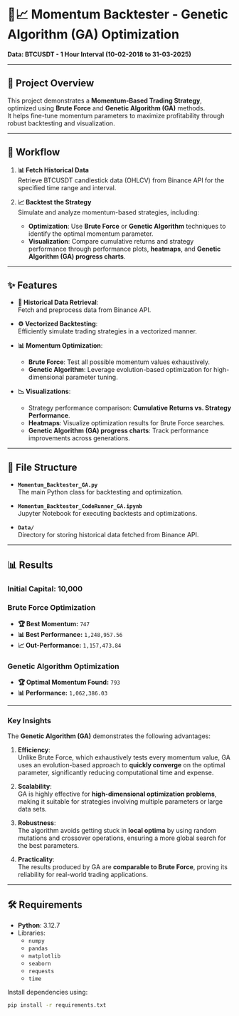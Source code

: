 # 🧬📈 **Momentum Backtester - Genetic Algorithm (GA) Optimization**  
**Data: BTCUSDT - 1 Hour Interval (10-02-2018 to 31-03-2025)**

---

## 📖 **Project Overview**  
This project demonstrates a **Momentum-Based Trading Strategy**, optimized using **Brute Force** and **Genetic Algorithm (GA)** methods.  
It helps fine-tune momentum parameters to maximize profitability through robust backtesting and visualization.

---

## 🚀 **Workflow**  

1. **📊 Fetch Historical Data**  
   Retrieve BTCUSDT candlestick data (OHLCV) from Binance API for the specified time range and interval.  

2. **📈 Backtest the Strategy**  
   Simulate and analyze momentum-based strategies, including:  
   - **Optimization**: Use **Brute Force** or **Genetic Algorithm** techniques to identify the optimal momentum parameter.  
   - **Visualization**: Compare cumulative returns and strategy performance through performance plots, **heatmaps**, and **Genetic Algorithm (GA) progress charts**.  

---

## ✨ **Features**  

- **🔗 Historical Data Retrieval**:  
  Fetch and preprocess data from Binance API.  

- **⚙️ Vectorized Backtesting**:  
  Efficiently simulate trading strategies in a vectorized manner.  

- **📊 Momentum Optimization**:  
  - **Brute Force**: Test all possible momentum values exhaustively.  
  - **Genetic Algorithm**: Leverage evolution-based optimization for high-dimensional parameter tuning.  

- **📉 Visualizations**:  
  - Strategy performance comparison: **Cumulative Returns vs. Strategy Performance**.  
  - **Heatmaps**: Visualize optimization results for Brute Force searches.  
  - **Genetic Algorithm (GA) progress charts**: Track performance improvements across generations.  

---

## 📂 **File Structure**  

- **`Momentum_Backtester_GA.py`**  
  The main Python class for backtesting and optimization.  

- **`Momentum_Backtester_CodeRunner_GA.ipynb`**  
  Jupyter Notebook for executing backtests and optimizations.  

- **`Data/`**  
  Directory for storing historical data fetched from Binance API.  

---

## 📊 **Results**  

### **Initial Capital: 10,000**  

### **Brute Force Optimization**  
- **🏆 Best Momentum:** `747`  
- **📊 Best Performance:** `1,248,957.56`  
- **📈 Out-Performance:** `1,157,473.84`  

### **Genetic Algorithm Optimization**  
- **🏆 Optimal Momentum Found:** `793`  
- **📊 Performance:** `1,062,386.03`  

---

### **Key Insights**  

The **Genetic Algorithm (GA)** demonstrates the following advantages:  

1. **Efficiency**:  
   Unlike Brute Force, which exhaustively tests every momentum value, GA uses an evolution-based approach to **quickly converge** on the optimal parameter, significantly reducing computational time and expense.  

2. **Scalability**:  
   GA is highly effective for **high-dimensional optimization problems**, making it suitable for strategies involving multiple parameters or large data sets.  

3. **Robustness**:  
   The algorithm avoids getting stuck in **local optima** by using random mutations and crossover operations, ensuring a more global search for the best parameters.

4. **Practicality**:  
   The results produced by GA are **comparable to Brute Force**, proving its reliability for real-world trading applications.  

---

## 🛠 **Requirements**  

- **Python**: 3.12.7  
- Libraries:
  - `numpy`
  - `pandas`
  - `matplotlib`
  - `seaborn`
  - `requests`
  - `time`

Install dependencies using:  
```bash
pip install -r requirements.txt
